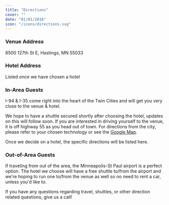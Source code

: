 ```yaml
---
title: "Directions"
cover: ""
date: "01/01/2018"
icon: "/icons/directions.svg"
---
```


### Venue Address
8500 127th St E, Hastings, MN 55033

### Hotel Address
Listed once we have chosen a hotel

### In-Area Guests
I-94 & I-35 come right into the heart of the Twin Cities and will get you very close to the venue & hotel. 

We hope to have a shuttle secured shortly after choosing the hotel, updates on this will follow soon. If you are interested in driving yourself to the venue, it is off highway 55 as you head out of town. For directions from the city, please refer to your chosen technology or see the [Google Map](https://www.google.com/maps/dir/Minneapolis,+Minnesota/Spring+Lake+Park+Reserve+Schaar's+Bluff+Trail,+8500+127th+St+E,+Hastings,+MN+55033/@44.8171795,-93.17371,11.26z/data=!4m14!4m13!1m5!1m1!1s0x52b333909377bbbd:0x939fc9842f7aee07!2m2!1d-93.2650108!2d44.977753!1m5!1m1!1s0x87f7c5889f09eeff:0x81e9cc3d7b5459c7!2m2!1d-92.933928!2d44.7660229!3e0).

Once we decide on a hotel, the specific directions will be listed here.

### Out-of-Area Guests

If traveling from out of the area, the Minneapolis-St Paul airport is a perfect option. The hotel we choose will have a free shuttle to/from the airport and we're hoping to run one to/from the venue as well so no need to rent a car, unless you'd like to. 

If you have any questions regarding travel, shuttles, or other direction related questions, give us a call!